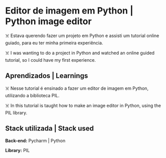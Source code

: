 # Editor de imagem em Python | Python image editor

☠️ Estava querendo fazer um projeto em Python e 
assisti um tutorial online guiado, para eu ter minha
primeira experiência.

☠️ I was wanting to do a project in Python and
watched an online guided tutorial, so I could have my
first experience.

## Aprendizados | Learnings

☠️ Nesse tutorial é ensinado a fazer um editor de imagem
em Python, utilizando a biblioteca PIL.

☠️ In this tutorial is taught how to make an image editor
in Python, using the PIL library.

## Stack utilizada | Stack used

**Back-end:** Pycharm | Python

**Library:** PIL
